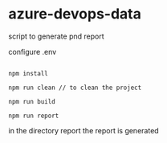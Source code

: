 # azure-devops-data
script to generate pnd report

configure .env

```

npm install 

npm run clean // to clean the project

npm run build 

npm run report

```

in the directory report the report is generated


